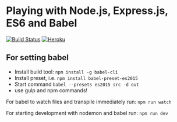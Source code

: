 # Playing with Node.js, Express.js, ES6 and Babel

[![Build Status](https://travis-ci.org/felix557700/nodejs-es-start.svg?branch=master)](https://travis-ci.org/felix557700/nodejs-es-start)
[![Heroku](https://img.shields.io/badge/heroku-deployed-green.svg)](https://filip-node-es6.herokuapp.com/)

## For setting babel

- Install build tool: `npm install -g babel-cli`
- Install preset, i.e. `npm install babel-preset-es2015`
- Start command `babel --presets es2015 src -d out`
- use gulp and npm commands!

For babel to watch files and transpile immediately run: `npm run watch`

For starting development with nodemon and babel run: `npm run dev`

